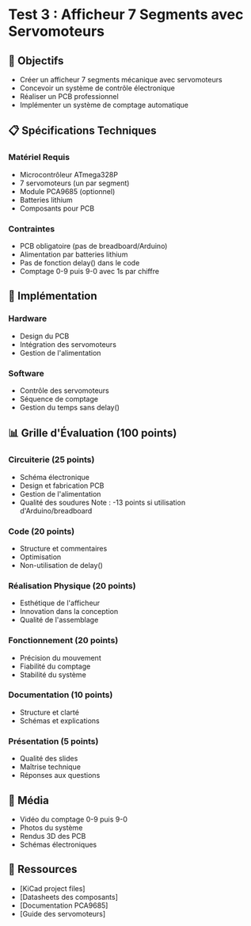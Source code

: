 # Test 3 : Afficheur 7 Segments avec Servomoteurs

## 🎯 Objectifs
- Créer un afficheur 7 segments mécanique avec servomoteurs
- Concevoir un système de contrôle électronique
- Réaliser un PCB professionnel
- Implémenter un système de comptage automatique

## 📋 Spécifications Techniques

### Matériel Requis
- Microcontrôleur ATmega328P
- 7 servomoteurs (un par segment)
- Module PCA9685 (optionnel)
- Batteries lithium
- Composants pour PCB

### Contraintes
- PCB obligatoire (pas de breadboard/Arduino)
- Alimentation par batteries lithium
- Pas de fonction delay() dans le code
- Comptage 0-9 puis 9-0 avec 1s par chiffre

## 🔧 Implémentation
### Hardware
- Design du PCB
- Intégration des servomoteurs
- Gestion de l'alimentation

### Software
- Contrôle des servomoteurs
- Séquence de comptage
- Gestion du temps sans delay()

## 📊 Grille d'Évaluation (100 points)

### Circuiterie (25 points)
- Schéma électronique
- Design et fabrication PCB
- Gestion de l'alimentation
- Qualité des soudures
Note : -13 points si utilisation d'Arduino/breadboard

### Code (20 points)
- Structure et commentaires
- Optimisation
- Non-utilisation de delay()

### Réalisation Physique (20 points)
- Esthétique de l'afficheur
- Innovation dans la conception
- Qualité de l'assemblage

### Fonctionnement (20 points)
- Précision du mouvement
- Fiabilité du comptage
- Stabilité du système

### Documentation (10 points)
- Structure et clarté
- Schémas et explications

### Présentation (5 points)
- Qualité des slides
- Maîtrise technique
- Réponses aux questions

## 📸 Média
- Vidéo du comptage 0-9 puis 9-0
- Photos du système
- Rendus 3D des PCB
- Schémas électroniques

## 🔗 Ressources
- [KiCad project files]
- [Datasheets des composants]
- [Documentation PCA9685]
- [Guide des servomoteurs]
